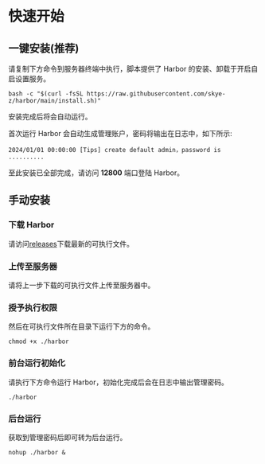 # 快速开始

## 一键安装(推荐)

请复制下方命令到服务器终端中执行，脚本提供了 Harbor 的安装、卸载于开启自启设置服务。

```shell
bash -c "$(curl -fsSL https://raw.githubusercontent.com/skye-z/harbor/main/install.sh)"
```

安装完成后将会自动运行。

首次运行 Harbor 会自动生成管理账户，密码将输出在日志中，如下所示:

```log
2024/01/01 00:00:00 [Tips] create default admin，password is ..........
```

至此安装已全部完成，请访问 **12800** 端口登陆 Harbor。

## 手动安装

### 下载 Harbor

请访问[releases](https://github.com/skye-z/harbor/releases)下载最新的可执行文件。

### 上传至服务器

请将上一步下载的可执行文件上传至服务器中。

### 授予执行权限

然后在可执行文件所在目录下运行下方的命令。

```shell
chmod +x ./harbor
```

### 前台运行初始化

请执行下方命令运行 Harbor，初始化完成后会在日志中输出管理密码。

```shell
./harbor
```

### 后台运行

获取到管理密码后即可转为后台运行。

```shell
nohup ./harbor &
```
